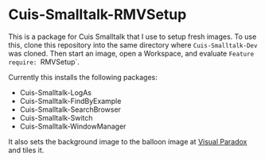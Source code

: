 # Cuis-Smalltalk-RMVSetup

This is a package for Cuis Smalltalk that I use to setup fresh images.
To use this, clone this repository into the same directory where `Cuis-Smalltalk-Dev` was cloned.
Then start an image, open a Workspace, and evaluate `Feature require: `RMVSetup`.

Currently this installs the following packages:

- Cuis-Smalltalk-LogAs
- Cuis-Smalltalk-FindByExample
- Cuis-Smalltalk-SearchBrowser
- Cuis-Smalltalk-Switch
- Cuis-Smalltalk-WindowManager

It also sets the background image to the balloon image at
[Visual Paradox](https://visualparadox.com/wallpapers/altitude1600.htm)
and tiles it.
